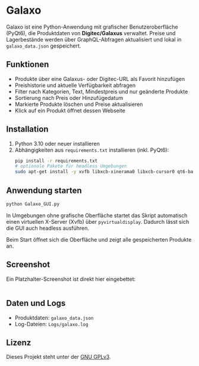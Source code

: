 # Galaxo

Galaxo ist eine Python-Anwendung mit grafischer Benutzeroberfläche (PyQt6), die Produktdaten von **Digitec/Galaxus** verwaltet. Preise und Lagerbestände werden über GraphQL-Abfragen aktualisiert und lokal in `galaxo_data.json` gespeichert.

## Funktionen

- Produkte über eine Galaxus- oder Digitec-URL als Favorit hinzufügen
- Preishistorie und aktuelle Verfügbarkeit abfragen
- Filter nach Kategorien, Text, Mindestpreis und nur geänderte Produkte
- Sortierung nach Preis oder Hinzufügedatum
- Markierte Produkte löschen und Preise aktualisieren
- Klick auf ein Produkt öffnet dessen Webseite

## Installation

1. Python 3.10 oder neuer installieren
2. Abhängigkeiten aus `requirements.txt` installieren (inkl. PyQt6):
   ```bash
   pip install -r requirements.txt
   # optionale Pakete für headless Umgebungen
   sudo apt-get install -y xvfb libxcb-xinerama0 libxcb-cursor0 qt6-base-dev
   ```

## Anwendung starten

```bash
python Galaxo_GUI.py
```

In Umgebungen ohne grafische Oberfläche startet das Skript automatisch einen
virtuellen X-Server (Xvfb) über `pyvirtualdisplay`. Dadurch lässt sich die GUI
auch headless ausführen.

Beim Start öffnet sich die Oberfläche und zeigt alle gespeicherten Produkte an.

## Screenshot

Ein Platzhalter-Screenshot ist direkt hier eingebettet:

![Galaxo Screenshot](data:image/png;base64,iVBORw0KGgoAAAANSUhEUgAAAAEAAAABCAQAAAC1HAwCAAAAC0lEQVR42mP8/5+hHgAFgwJ/lmKo2QAAAABJRU5ErkJggg==)

## Daten und Logs

- Produktdaten: `galaxo_data.json`
- Log-Dateien: `Logs/galaxo.log`

## Lizenz

Dieses Projekt steht unter der [GNU GPLv3](LICENSE).
